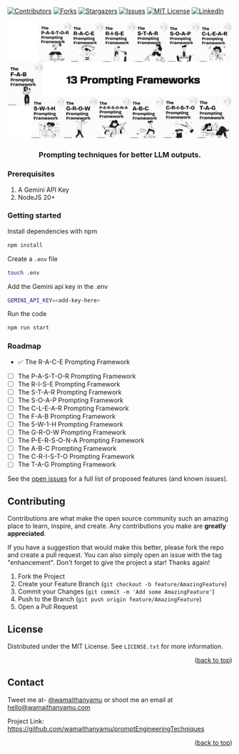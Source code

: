 <div id="top"></div>
<!--
*** Thanks for checking out the Best-README-Template. If you have a suggestion
*** that would make this better, please fork the repo and create a pull request
*** or simply open an issue with the tag "enhancement".
*** Don't forget to give the project a star!
*** Thanks again! Now go create something AMAZING! :D
-->



<!-- PROJECT SHIELDS -->
<!--
*** I'm using markdown "reference style" links for readability.
*** Reference links are enclosed in brackets [ ] instead of parentheses ( ).
*** See the bottom of this document for the declaration of the reference variables
*** for contributors-url, forks-url, etc. This is an optional, concise syntax you may use.
*** https://www.markdownguide.org/basic-syntax/#reference-style-links
-->
[![Contributors][contributors-shield]][contributors-url]
[![Forks][forks-shield]][forks-url]
[![Stargazers][stars-shield]][stars-url]
[![Issues][issues-shield]][issues-url]
[![MIT License][license-shield]][license-url]
[![LinkedIn][linkedin-shield]][linkedin-url]


<!-- PROJECT LOGO -->
![promptEngineeringTechniques](./Images/cover.jpg)
<!-- Accompanying blog can be found [here](https://wamaithanyamu.com/
) -->
<div>
<h3 align="center">Prompting techniques for better LLM outputs.
</h3>


</div>

<!-- GETTING STARTED -->
### Prerequisites

1. A Gemini API Key
2. NodeJS 20+

### Getting started
Install dependencies with npm
```sh
npm install
```
Create a `.env` file
```sh
touch .env
```
Add the Gemini api key in the .env
```sh
GEMINI_API_KEY=<add-key-here>
```
Run the code
```sh
npm run start
```

### Roadmap

- ✅ The R-A-C-E Prompting Framework
- [ ] The P-A-S-T-O-R Prompting Framework
- [ ] The R-I-S-E Prompting Framework
- [ ] The S-T-A-R Prompting Framework
- [ ] The S-O-A-P Prompting Framework
- [ ] The C-L-E-A-R Prompting Framework
- [ ] The F-A-B Prompting Framework
- [ ] The 5-W-1-H Prompting Framework
- [ ] The G-R-O-W Prompting Framework
- [ ] The P-E-R-S-O-N-A Prompting Framework
- [ ] The A-B-C Prompting Framework
- [ ] The C-R-I-S-T-O Prompting Framework
- [ ] The T-A-G Prompting Framework

See the [open issues](https://github.com/wamaithanyamu/promptEngineeringTechniques/issues) for a full list of proposed features (and known issues).



<!-- CONTRIBUTING -->
## Contributing

Contributions are what make the open source community such an amazing place to learn, inspire, and create. Any contributions you make are **greatly appreciated**.

If you have a suggestion that would make this better, please fork the repo and create a pull request. You can also simply open an issue with the tag "enhancement".
Don't forget to give the project a star! Thanks again!

1. Fork the Project
2. Create your Feature Branch (`git checkout -b feature/AmazingFeature`)
3. Commit your Changes (`git commit -m 'Add some AmazingFeature'`)
4. Push to the Branch (`git push origin feature/AmazingFeature`)
5. Open a Pull Request


<!-- LICENSE -->
## License

Distributed under the MIT License. See `LICENSE.txt` for more information.
<p align="right">(<a href="#top">back to top</a>)</p>



<!-- CONTACT -->
## Contact
Tweet me at- [@wamaithanyamu](https://twitter.com/wamaithanyamu) or shoot me an email at hello@wamaithanyamu.com

Project Link: [https://github.com/wamaithanyamu/promptEngineeringTechniques
](https://github.com/wamaithanyamu/promptEngineeringTechniques)

<p align="right">(<a href="#top">back to top</a>)</p>



<!-- MARKDOWN LINKS & IMAGES -->
<!-- https://www.markdownguide.org/basic-syntax/#reference-style-links -->
[contributors-shield]: https://img.shields.io/github/contributors/wamaithanyamu/promptEngineeringTechniques.svg?style=for-the-badge

[contributors-url]: https://github.com/wamaithanyamu/promptEngineeringTechniques/graphs/contributors

[forks-shield]: https://img.shields.io/github/forks/wamaithanyamu/promptEngineeringTechniques.svg?style=for-the-badge

[forks-url]: https://github.com/wamaithanyamu/promptEngineeringTechniques/network/members

[stars-shield]: https://img.shields.io/github/stars/wamaithanyamu/promptEngineeringTechniques.svg?style=for-the-badge

[stars-url]: https://github.com/wamaithanyamu/promptEngineeringTechniques/stargazers


[issues-shield]: https://img.shields.io/github/issues/wamaithanyamu/promptEngineeringTechniques.svg?style=for-the-badge

[issues-url]: https://github.com/wamaithanyamu/promptEngineeringTechniques/issues

[license-shield]: https://img.shields.io/github/license/wamaithanyamu/promptEngineeringTechniques.svg?style=for-the-badge


[license-url]: https://github.com/wamaithanyamu/promptEngineeringTechniques/blob/master/LICENSE.txt

[linkedin-shield]: https://img.shields.io/badge/-LinkedIn-black.svg?style=for-the-badge&logo=linkedin&colorB=555
[linkedin-url]: https://linkedin.com/in/wamaithanyamu
[product-screenshot]: Images/cover.jpg
